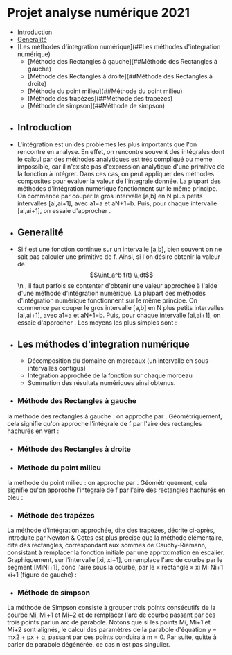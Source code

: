 # Projet analyse numérique 2021
- [Introduction](#Introduction)
- [Generalité](#Generalité)
- [Les méthodes d'integration numérique](##Les méthodes d'integration numérique)
  - [Méthode des Rectangles à gauche](##Méthode des Rectangles à gauche)
  - [Méthode des Rectangles à droite](##Méthode des Rectangles à droite)
  - [Méthode du point milieu](##Méthode du point milieu)
  - [Méthode des trapézes](##Méthode des trapézes)
  - [Méthode de simpson](##Méthode de simpson)
- ## Introduction 
- L'intégration est un des problèmes les plus importants que l'on rencontre en analyse. En effet, on rencontre souvent des intégrales dont le calcul par des méthodes analytiques est trés compliqué ou meme impossible, car il n'existe pas d'expression analytique d'une primitive de la fonction à intégrer.
Dans ces cas, on peut appliquer des méthodes composites pour evaluer la valeur de l'integrale donnée. La plupart des méthodes d'intégration numérique fonctionnent sur le même principe. On commence par couper le gros intervalle [a,b] en N plus petits intervalles [ai,ai+1], avec     a1=a et aN+1=b. Puis, pour chaque intervalle [ai,ai+1], on essaie d'approcher .
- ## Generalité
- Si f est une fonction continue sur un intervalle [a,b], bien souvent on ne sait pas calculer une primitive de f. Ainsi, si l'on désire obtenir la valeur de $$\\int_a^b f(t) \\,dt$$ \n , il faut parfois se contenter d'obtenir une valeur approchée à l'aide d'une méthode d'intégration numérique.
  La plupart des méthodes d'intégration numérique fonctionnent sur le même principe. On commence par couper le gros intervalle [a,b] en N plus petits intervalles [ai,ai+1], avec a1=a et aN+1=b. Puis, pour chaque intervalle [ai,ai+1], on essaie d'approcher . Les moyens les plus simples sont :
- ## Les méthodes d'integration numérique
  - Décomposition du domaine en morceaux (un intervalle en sous-intervalles contigus)
  - Intégration approchée de la fonction sur chaque morceau 
  - Sommation des résultats numériques ainsi obtenus.
- ### Méthode des Rectangles à gauche
la méthode des rectangles à gauche : on approche par . Géométriquement, cela signifie qu'on approche l'intégrale de f par l'aire des rectangles hachurés en vert :
- ### Méthode des Rectangles à droite
- ### Methode du point milieu
la méthode du point milieu : on approche par . Géométriquement, cela signifie qu'on approche l'intégrale de f par l'aire des rectangles hachurés en bleu :
- ### Méthode des trapézes
La méthode d'intégration approchée, dite des trapèzes, décrite ci-après, introduite par Newton & Cotes est plus précise que la méthode élémentaire, dite des rectangles, correspondant aux sommes de Cauchy-Riemann, consistant à remplacer la fonction initiale par une approximation en escalier. Graphiquement, sur l'intervalle [xi, xi+1], on remplace l'arc de courbe par le segment [MiNi+1], donc l'aire sous la courbe, par le « rectangle » xi Mi Ni+1 xi+1 (figure de gauche) :
- ### Méthode de simpson
La méthode de Simpson consiste à grouper trois points consécutifs de la courbe Mi, Mi+1 et Mi+2 et de remplacer l'arc de courbe passant par ces trois points par un arc de parabole. Notons que si les points Mi, Mi+1 et Mi+2 sont alignés, le calcul des paramètres de la parabole d'équation y = mx2 + px + q, passant par ces points conduira à m = 0. Par suite, quitte à parler de parabole dégénérée, ce cas n'est pas singulier.
